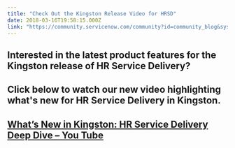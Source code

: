 ```yaml
---
title: "Check Out the Kingston Release Video for HRSD"
date: 2018-03-16T19:58:15.000Z
link: "https://community.servicenow.com/community?id=community_blog&sys_id=167cd40bdb301b80852c7a9e0f9619b3"
---
```

<h2>Interested in the latest product features for the Kingston release of HR Service Delivery?</h2>
<h2>Click below to watch our new video highlighting what&#39;s new for HR Service Delivery in Kingston.</h2>
<h2><a href="https://www.youtube.com/embed/8-TIYZsIYOs" rel="nofollow"><strong>What’s New in Kingston: HR Service Delivery Deep Dive – You Tube</strong></a> </h2>
<p> </p>